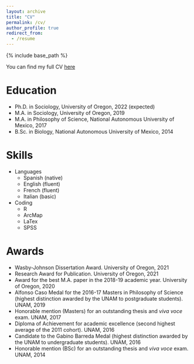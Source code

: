 ```yaml
---
layout: archive
title: "CV"
permalink: /cv/
author_profile: true
redirect_from:
  - /resume
---
```


{% include base_path %}

You can find my full CV [here](http://mauriciobetan.github.io/files/CV_MB_oct2021.pdf)

Education
======
* Ph.D. in Sociology, University of Oregon, 2022 (expected)
* M.A. in Sociology, University of Oregon, 2019
* M.A. in Philosophy of Science, National Autonomous University of Mexico, 2017
* B.Sc. in Biology, National Autonomous University of Mexico, 2014
 
Skills
======
* Languages
  * Spanish (native)
  * English (fluent)
  * French (fluent)
  * Italian (basic)
* Coding
  * R
  * ArcMap
  * LaTex
  * SPSS

Awards
======
* Wasby-Johnson Dissertation Award. University of Oregon, 2021
* Research Award for Publication. University of Oregon, 2021
* Award for the best M.A. paper in the 2018-19 academic year. University of Oregon, 2020
* Alfonso Caso Medal for the 2016-17 Masters in Philosophy of Science (highest distinction awarded by the UNAM to postgraduate students). UNAM, 2019
* Honorable mention (Masters) for an outstanding thesis and _viva voce_ exam. UNAM, 2017
* Diploma of Achievement for academic excellence (second highest average of the 2011 cohort). UNAM, 2016
* Candidate to the Gabino Barreda Medal (highest distinction awarded by the UNAM to undergraduate students). UNAM, 2016
* Honorable mention (BSc) for an outstanding thesis and _viva voce_ exam. UNAM, 2014
